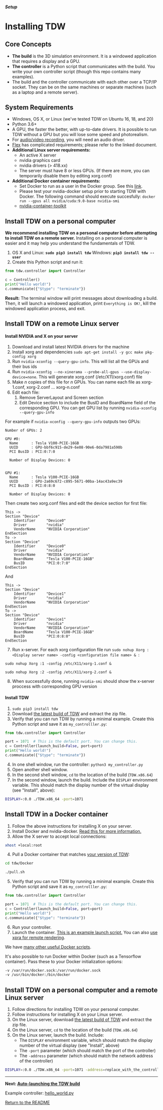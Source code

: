 ##### Setup

# Installing TDW

## Core Concepts

- **The build** is the 3D simulation environment. It is a windowed application that requires a display and a GPU.
- **The controller** is a Python script that communicates with the build. You write your own controller script (though this repo contains many examples).
- The build and the controller communicate with each other over a TCP/IP socket. They can be on the same machines or separate machines (such as a laptop and a remote server).

## System Requirements

- Windows, OS X, or Linux (we've tested TDW on Ubuntu 16, 18, and 20)
- Python 3.6+
- A GPU, the faster the better, with up-to-date drivers. It is possible to run TDW without a GPU but you will lose some speed and photorealism.
- For [audio/video recording](misc_frontend/video.md), you will need an audio driver.
- [Flex](misc_frontend/flex.md) has complicated requirements; please refer to the linked document.
- **Additional Linux server requirements:**
  - An active X server
  - nvidia graphics card
  - nvidia drivers (> 418.xx)
  - The server must have 8 or less GPUs. (If there are more, you can temporarily disable them by editing xorg.conf)
- **Additional Docker container requirements:**
  - Set Docker to run as a user in the Docker group. See this [link](https://www.digitalocean.com/community/tutorials/how-to-install-and-use-docker-on-ubuntu-16-04).
  - Please test your nvidia-docker setup prior to starting TDW with Docker. The following command should execute succesfully: `docker run --gpus all nvidia/cuda:9.0-base nvidia-smi`
  - [nvidia-container-toolkit](https://github.com/NVIDIA/nvidia-docker)

## Install TDW on a personal computer

**We recommend installing TDW on a personal computer before attempting to install TDW on a remote server.** Installing on a personal computer is easier and it may help you understand the fundamentals of TDW.

1. OS X and Linux: **`sudo pip3 install tdw`** Windows: **`pip3 install tdw --user`** 
2. Create this Python script and run it:

```python
from tdw.controller import Controller

c = Controller()
print("Hello world!")
c.communicate({"$type": "terminate"})
```

**Result:** The terminal window will print messages about downloading a build. Then, it will launch a windowed application, print `Everything is OK!`, kill the windowed application process, and exit.

## Install TDW on a remote Linux server

#### Install NVIDIA and X on your server

1. Download and install latest NVIDIA drivers for the machine
2. Install xorg and dependencies `sudo apt-get install -y gcc make pkg-config xorg`
3. Run `nvidia-xconfig --query-gpu-info`. This will list all the GPUs and their bus ids
4. Run `nvidia-xconfig --no-xinerama --probe-all-gpus --use-display-device=none`. This will generate xorg.conf (/etc/X11/xorg.conf) file
5. Make *n* copies of this file for *n* GPUs. You can name each file as xorg-1.conf, xorg-2.conf ... xorg-n.conf
6. Edit each file:
   1. Remove ServerLayout and Screen section
   2. Edit Device section to include the BusID and BoardName field of the corresponding GPU. You can get GPU list by running `nvidia-xconfig --query-gpu-info`

For example if `nvidia-xconfig --query-gpu-info` outputs two GPUs:

```
Number of GPUs: 2

GPU #0:
  Name      : Tesla V100-PCIE-16GB
  UUID      : GPU-bbf6c915-de29-6e08-90e6-0da7981a590b
  PCI BusID : PCI:0:7:0

  Number of Display Devices: 0


GPU #1:
  Name      : Tesla V100-PCIE-16GB
  UUID      : GPU-2a69c672-c895-5671-00ba-14ac43a9ec39
  PCI BusID : PCI:0:8:0

  Number of Display Devices: 0
```

Then create two xorg.conf files and edit the device section for first file:

```
This ->
Section "Device"
    Identifier     "Device0"
    Driver         "nvidia"
    VendorName     "NVIDIA Corporation"
EndSection
To ->
Section "Device"
    Identifier     "Device0"
    Driver         "nvidia"
    VendorName     "NVIDIA Corporation"
    BoardName      "Tesla V100-PCIE-16GB"
    BusID          "PCI:0:7:0"
EndSection
```

And

```
This ->
Section "Device"
    Identifier     "Device1"
    Driver         "nvidia"
    VendorName     "NVIDIA Corporation"
EndSection
To ->
Section "Device"
    Identifier     "Device1"
    Driver         "nvidia"
    VendorName     "NVIDIA Corporation"
    BoardName      "Tesla V100-PCIE-16GB"
    BusID          "PCI:0:8:0"
EndSection
```

7. Run x-server. For each xorg configuration file run `sudo nohup Xorg :<Display server name> -config <configuration file name> & `:

```
sudo nohup Xorg :1 -config /etc/X11/xorg-1.conf & 
```

```
sudo nohup Xorg :2 -config /etc/X11/xorg-2.conf &
```

8. When successfully done, running `nvidia-smi` should show the x-server proccess with corresponding GPU version

#### Install TDW

1. `sudo pip3 install tdw`
2. Download [the latest build of TDW](https://github.com/threedworld-mit/tdw/releases/latest/) and extract the zip file.
3. Verify that you can run TDW by running a minimal example. Create this Python script and save it as `my_controlller.py`:

```python
from tdw.controller import Controller

port = 1071  # This is the default port. You can change this.
c = Controller(launch_build=False, port=port) 
print("Hello world!")
c.communicate({"$type": "terminate"})
```

4. In one shell window, run the controller: `python3 my_controller.py`
5. Open another shell window.
6. In the second shell window, `cd` to the location of the build (`TDW.x86.64`)
7. In the second window, launch the build. Include the `DISPLAY` environment variable. This should match the display number of the virtual display (see "Install", above):

```bash
DISPLAY=:0.0 ./TDW.x86_64 -port=1071
```

## Install TDW in a Docker container

1. Follow the above instructions for installing X on your server.
2. Install Docker and nvidia-docker. [Read this for more information.](https://docs.nvidia.com/datacenter/cloud-native/container-toolkit/install-guide.html#docker)
3. Allow the X server to accept local connections:

```bash
xhost +local:root
```

4. Pull a Docker container that matches [your version of TDW](../python/tdw.md):

```bash
cd tdw/Docker
```


```bash
./pull.sh
```

5. Verify that you can run TDW by running a minimal example. Create this Python script and save it as `my_controlller.py`:

```python
from tdw.controller import Controller

port = 1071  # This is the default port. You can change this.
c = Controller(launch_build=False, port=port) 
print("Hello world!")
c.communicate({"$type": "terminate"})
```

6. Run your controller.
7. Launch the container. [This is an example launch script.](https://github.com/threedworld-mit/tdw/blob/master/Docker/start_container.sh) You can also [use xpra for remote rendering](https://github.com/threedworld-mit/tdw/blob/master/Docker/start_container_xpra.sh).

We have [many other useful Docker scripts](https://github.com/threedworld-mit/tdw/tree/master/Docker).

It's also possible to run Docker within Docker (such as a Tensorflow container). Pass these to your Docker initialization options:

```bash
-v /var/run/docker.sock:/var/run/docker.sock
-v /usr/bin/docker:/bin/docker
```

## Install TDW on a personal computer and a remote Linux server

1. Follow directions for installing TDW on your personal computer.
2. Follow instructions for installing X on your Linux server.
3. On the Linux server, download [the latest build of TDW](https://github.com/threedworld-mit/tdw/releases/latest/) and extract the zip file.
4. On the Linux server,  `cd` to the location of the build (`TDW.x86.64`)
5. On the Linux server, launch the build. Include:
   - The `DISPLAY` environment variable, which should match the display number of the virtual display (see "Install", above)
   - The `-port` parameter (which should match the port of the controller)
   - The `-address` parameter (which should match the network address of the controller)

```bash
DISPLAY=:0.0 ./TDW.x86_64 -port=1071 -address=replace_with_the_controller_address
```

***

**Next: [Auto-launching the TDW build](launch_build.md)**

Example controller: [hello_world.py](https://github.com/threedworld-mit/tdw/blob/master/Python/example_controllers/setup/hello_world.py)

[Return to the README](../../README.md)
